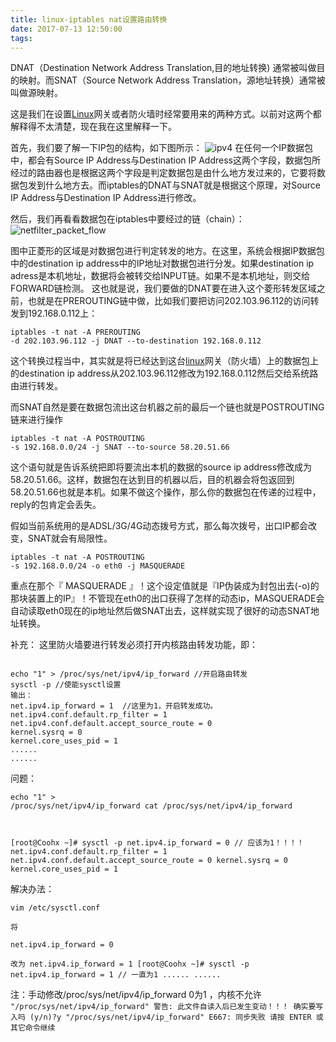 ```yaml
---
title: linux-iptables nat设置路由转换
date: 2017-07-13 12:50:00
tags:
---
```

 

DNAT（Destination Network Address Translation,目的地址转换) 通常被叫做目的映射。而SNAT（Source Network Address Translation，源地址转换）通常被叫做源映射。

这是我们在设置[Linux](http://lib.csdn.net/base/linux "Linux知识库")网关或者防火墙时经常要用来的两种方式。以前对这两个都解释得不太清楚，现在我在这里解释一下。

首先，我们要了解一下IP包的结构，如下图所示：
![ipv4](http://blog.myhnet.cn/wp-content/uploads/2009/01/iphdr.gif)
在任何一个IP数据包中，都会有Source IP Address与Destination IP Address这两个字段，数据包所经过的路由器也是根据这两个字段是判定数据包是由什么地方发过来的，它要将数据包发到什么地方去。而iptables的DNAT与SNAT就是根据这个原理，对Source IP Address与Destination IP Address进行修改。

然后，我们再看看数据包在iptables中要经过的链（chain）：
![**netfilter_packet_flow**](http://blog.myhnet.cn/wp-content/uploads/2009/01/netfilter_packet_flow.png)

图中正菱形的区域是对数据包进行判定转发的地方。在这里，系统会根据IP数据包中的destination ip address中的IP地址对数据包进行分发。如果destination ip adress是本机地址，数据将会被转交给INPUT链。如果不是本机地址，则交给FORWARD链检测。
这也就是说，我们要做的DNAT要在进入这个菱形转发区域之前，也就是在PREROUTING链中做，比如我们要把访问202.103.96.112的访问转发到192.168.0.112上：

<code class="hljs lasso has-numbering">iptables -t nat -A PREROUTING -d 202.103.96.112 -j DNAT --to-destination 192.168.0.112</code>

这个转换过程当中，其实就是将已经达到这台[linux](http://lib.csdn.net/base/linux "Linux知识库")网关（防火墙）上的数据包上的destination ip address从202.103.96.112修改为192.168.0.112然后交给系统路由进行转发。

而SNAT自然是要在数据包流出这台机器之前的最后一个链也就是POSTROUTING链来进行操作

<code class="hljs lasso has-numbering">iptables -t nat -A POSTROUTING -s 192.168.0.0/24 -j SNAT --to-source 58.20.51.66</code>

这个语句就是告诉系统把即将要流出本机的数据的source ip address修改成为58.20.51.66。这样，数据包在达到目的机器以后，目的机器会将包返回到58.20.51.66也就是本机。如果不做这个操作，那么你的数据包在传递的过程中，reply的包肯定会丢失。

假如当前系统用的是ADSL/3G/4G动态拨号方式，那么每次拨号，出口IP都会改变，SNAT就会有局限性。

<code class="hljs lasso has-numbering">iptables -t nat -A POSTROUTING -s 192.168.0.0/24 -o eth0 -j MASQUERADE</code>

重点在那个『 MASQUERADE 』！这个设定值就是『IP伪装成为封包出去(-o)的那块装置上的IP』！不管现在eth0的出口获得了怎样的动态ip，MASQUERADE会自动读取eth0现在的ip地址然后做SNAT出去，这样就实现了很好的动态SNAT地址转换。

补充：
这里防火墙要进行转发必须打开内核路由转发功能，即：

<code class="hljs avrasm has-numbering">
echo "1" > /proc/sys/net/ipv4/ip_forward //开启路由转发
sysctl -p //使能sysctl设置
输出：
net.ipv4.ip_forward = 1  //这里为1，开启转发成功。
net.ipv4.conf.default.rp_filter = 1
net.ipv4.conf.default.accept_source_route = 0
kernel.sysrq = 0
kernel.core_uses_pid = 1
......
......
</code> 

问题：

<code class="hljs avrasm has-numbering">echo "1" > /proc/sys/net/ipv4/ip_forward
cat /proc/sys/net/ipv4/ip_forward

[root@Coohx ~]# sysctl -p
net.ipv4.ip_forward = 0   //  应该为1！！！！
net.ipv4.conf.default.rp_filter = 1
net.ipv4.conf.default.accept_source_route = 0
kernel.sysrq = 0
kernel.core_uses_pid = 1</code>

解决办法：

 <code class="hljs avrasm has-numbering">vim  /etc/sysctl.conf   
将  
        net.ipv4.ip_forward = 0  
改为 
        net.ipv4.ip_forward = 1
[root@Coohx ~]# sysctl -p
net.ipv4.ip_forward = 1  //  一直为1
......
......</code>

注：手动修改/proc/sys/net/ipv4/ip_forward 0为1 ，内核不允许 `"/proc/sys/net/ipv4/ip_forward" 警告: 此文件自读入后已发生变动！！！ 确实要写入吗 (y/n)?y "/proc/sys/net/ipv4/ip_forward" E667: 同步失败 请按 ENTER 或其它命令继续`